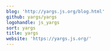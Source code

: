 ```yaml
---
blog: 'http://yargs.js.org/blog.html'
github: yargs/yargs
logohandle: js_yargs
sort: yargs
title: yargs
website: 'https://yargs.js.org/'
---
```

